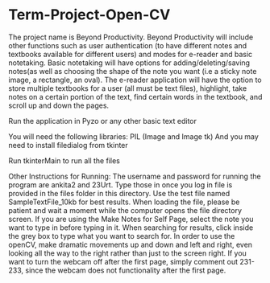 # Term-Project-Open-CV

The project name is Beyond Productivity. Beyond Productivity will include other functions such as user authentication 
(to have different notes and textbooks available for different users) and modes for e-reader and basic notetaking. 
Basic notetaking will have options for adding/deleting/saving notes(as well as choosing the shape of the note you want 
(i.e a sticky note image, a rectangle, an oval). The e-reader application will have the option to store multiple textbooks for a user 
(all must be text files), highlight, take notes on a certain portion of the text, find certain words in the textbook, 
and scroll up and down the pages. 

Run the application in Pyzo or any other basic text editor

You will need the following libraries: 
PIL (Image and Image tk)
And you may need to install filedialog from tkinter

Run tkinterMain to run all the files

Other Instructions for Running: 
The username and password for running the program are ankita2 and 23Urt. Type those in once you log in
 file is provided in the files folder in this directory. Use the test file named SampleTextFile_10kb for best results. 
When loading the file, please be patient and wait a moment while the computer opens the file directory screen. 
If you are using the Make Notes for Self Page, select the note you want to type in before typing in it. 
When searching for results, click inside the grey box to type what you want to search for. 
In order to use the openCV, make dramatic movements up and down and left and right, even looking all the way to the right rather than just to the screen right. 
If you want to turn the webcam off after the first page, simply comment out 231-233, since the webcam does not functionality after the first page. 
